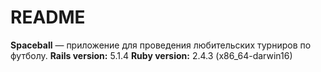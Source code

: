 # README

**Spaceball** — приложение для проведения любительских турниров по футболу.
**Rails version:** 5.1.4
**Ruby version:** 2.4.3 (x86_64-darwin16)
